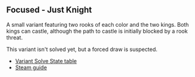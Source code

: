 ## Focused - Just Knight

A small variant featuring two rooks of each color and the two kings.
Both kings can castle, although the path to castle is initially blocked by a rook threat.

This variant isn't solved yet, but a forced draw is suspected.

- [Variant Solve State table](https://docs.google.com/spreadsheets/d/1Nrm_4PXUPKv01YGhNtILbtzM6p_KXGLb26sMIYQwjGQ/view)
- [Steam guide](https://steamcommunity.com/sharedfiles/filedetails/?id=2232274959)
